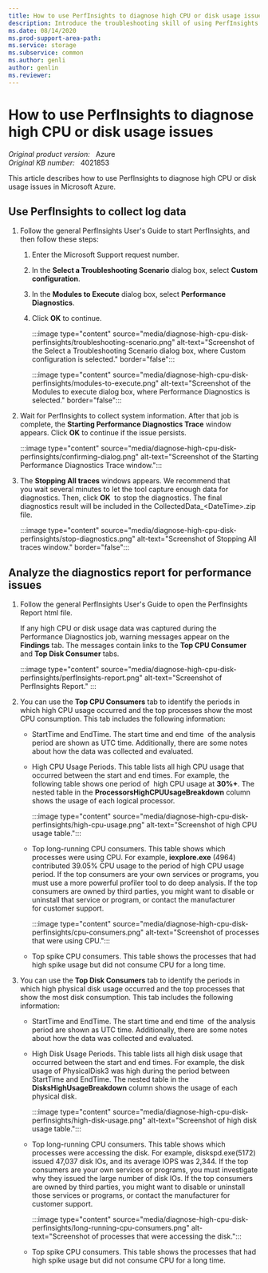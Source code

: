 ```yaml
---
title: How to use PerfInsights to diagnose high CPU or disk usage issues
description: Introduce the troubleshooting skill of using PerfInsights to diagnose performance issues.
ms.date: 08/14/2020
ms.prod-support-area-path: 
ms.service: storage
ms.subservice: common
ms.author: genli
author: genlin
ms.reviewer: 
---
```

# How to use PerfInsights to diagnose high CPU or disk usage issues

_Original product version:_ &nbsp; Azure  
_Original KB number:_ &nbsp; 4021853

This article describes how to use PerfInsights to diagnose high CPU or disk usage issues in Microsoft Azure.

## Use PerfInsights to collect log data

1. Follow the general PerfInsights User's Guide to start PerfInsights, and then follow these steps:

    1. Enter the Microsoft Support request number.
    2. In the **Select a Troubleshooting Scenario** dialog box, select **Custom configuration**.
    3. In the **Modules to Execute** dialog box, select **Performance Diagnostics**.
    4. Click **OK** to continue.

        :::image type="content" source="media/diagnose-high-cpu-disk-perfinsights/troubleshooting-scenario.png" alt-text="Screenshot of the Select a Troubleshooting Scenario dialog box, where Custom configuration is selected." border="false":::

        :::image type="content" source="media/diagnose-high-cpu-disk-perfinsights/modules-to-execute.png" alt-text="Screenshot of the Modules to execute dialog box, where Performance Diagnostics is selected." border="false":::

2. Wait for PerfInsights to collect system information. After that job is complete, the **Starting Performance Diagnostics Trace** window appears. Click **OK** to continue if the issue persists.

    :::image type="content" source="media/diagnose-high-cpu-disk-perfinsights/confirming-dialog.png" alt-text="Screenshot of the Starting Performance Diagnostics Trace window.":::

3. The **Stopping All traces** windows appears. We recommend that you wait several minutes to let the tool capture enough data for diagnostics. Then, click **OK**  to stop the diagnostics. The final diagnostics result will be included in the CollectedData_\<DateTime>.zip file.

    :::image type="content" source="media/diagnose-high-cpu-disk-perfinsights/stop-diagnostics.png" alt-text="Screenshot of Stopping All traces window." border="false":::

## Analyze the diagnostics report for performance issues

1. Follow the general PerfInsights User's Guide to open the PerfInsights Report html file.

    If any high CPU or disk usage data was captured during the Performance Diagnostics job, warning messages appear on the **Findings** tab. The messages contain links to the **Top CPU Consumer** and **Top Disk Consumer** tabs.

    :::image type="content" source="media/diagnose-high-cpu-disk-perfinsights/perfInsights-report.png" alt-text="Screenshot of PerfInsights Report." :::
2. You can use the **Top CPU Consumers** tab to identify the periods in which high CPU usage occurred and the top processes show the most CPU consumption. This tab includes the following information:

    - StartTime and EndTime. The start time and end time  of the analysis period are shown as UTC time. Additionally, there are some notes about how the data was collected and evaluated.
    - High CPU Usage Periods. This table lists all high CPU usage that occurred between the start and end times. For example, the following table shows one period of  high CPU usage at **30%+**. The nested table in the **ProcessorsHighCPUUsageBreakdown** column shows the usage of each logical processor.

        :::image type="content" source="media/diagnose-high-cpu-disk-perfinsights/high-cpu-usage.png" alt-text="Screenshot of high CPU usage table.":::

    - Top long-running CPU consumers. This table shows which processes were using CPU. For example, **iexplore.exe** (4964) contributed 39.05% CPU usage to the period of high CPU usage period. If the top consumers are your own services or programs, you must use a more powerful profiler tool to do deep analysis. If the top consumers are owned by third parties, you might want to disable or uninstall that service or program, or contact the manufacturer for customer support.

        :::image type="content" source="media/diagnose-high-cpu-disk-perfinsights/cpu-consumers.png" alt-text="Screenshot of processes that were using CPU.":::

    - Top spike CPU consumers. This table shows the processes that had high spike usage but did not consume CPU for a long time.

3. You can use the **Top Disk Consumers** tab to identify the periods in which high physical disk usage occurred and the top processes that show the most disk consumption. This tab includes the following information:

    - StartTime and EndTime. The start time and end time  of the analysis period are shown as UTC time. Additionally, there are some notes about how the data was collected and evaluated.
    - High Disk Usage Periods. This table lists all high disk usage that occurred between the start and end times. For example, the disk usage of PhysicalDisk3 was high during the period between StartTime and EndTime. The nested table in the **DisksHighUsageBreakdown** column shows the usage of each physical disk.

        :::image type="content" source="media/diagnose-high-cpu-disk-perfinsights/high-disk-usage.png" alt-text="Screenshot of high disk usage table.":::

    - Top long-running CPU consumers. This table shows which processes were accessing the disk. For example, diskspd.exe(5172) issued 47,037 disk IOs, and its average IOPS was 2,344. If the top consumers are your own services or programs, you must investigate why they issued the large number of disk IOs. If the top consumers are owned by third parties, you might want to disable or uninstall those services or programs, or contact the manufacturer for customer support.

        :::image type="content" source="media/diagnose-high-cpu-disk-perfinsights/long-running-cpu-consumers.png" alt-text="Screenshot of processes that were accessing the disk.":::

    - Top spike CPU consumers. This table shows the processes that had high spike usage but did not consume CPU for a long time.
